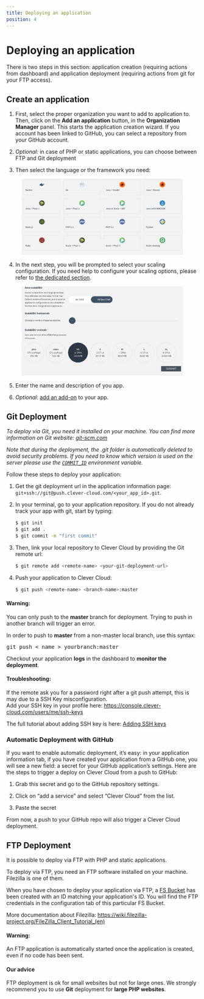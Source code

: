 ```yaml
---
title: Deploying an application
position: 4
---
```


# Deploying an application

There is two steps in this section: application creation (requiring actions from
 dashboard) and application deployment (requiring actions from git for your FTP access).

## Create an application

 1. First, select the proper organization you want to add to application to. Then,
 click on the **Add an application** button, in the **Organization Manager** panel.
 This starts the application creation wizard. If you account has been linked to
 GitHub, you can select a repository from your GitHub account.

 2. *Optional:* in case of PHP or static applications, you can choose between FTP
 and Git deployment

 3. Then select the language or the framework you need:
 <figure class="cc-content-img"><img src="/assets/images/select-lang.png"></figure>

 4. In the next step, you will be prompted to select your scaling configuration.
 If you need help to configure your scaling options, please refer to
 <a href="/clever-cloud-overview/scaling/">the dedicated section</a>.

 <figure class="cc-content-img">
   <img src="/assets/images/select-scalab.png"/>
 </figure>

 5. Enter the name and description of you app.

 6. *Optional*: <a href="/addons/add-an-addon/">add an add-on</a> to your app.

## Git Deployment
*To deploy via Git, you need it installed on your machine. You can find more
information on Git website: <a href="http://git-scm.com">git-scm.com</a>*

*Note that during the deployment, the .git folder is automatically deleted to
avoid security problems. If you need to know which version is used on the server
please use the <a href="/admin-console/environment-variables.md">`COMMIT_ID`</a>
 environment variable.*

Follow these steps to deploy your application:

 1. Get the git deployment url in the application information page:
 ``git+ssh://git@push.clever-cloud.com/<your_app_id>.git``.

 2. In your terminal, go to your application repository. If you do not already
 track your app with git, start by typing:

	```bash
	$ git init
	$ git add .
	$ git commit -m "first commit"
	```

 3. Then, link your local repository to Clever Cloud by providing the Git remote url:

	```bash
	$ git remote add <remote-name> <your-git-deployment-url>
	```

 4. Push your application to Clever Cloud:

	```bash
	$ git push <remote-name> <branch-name>:master
	```

 <div class="alert alert-hot-problems">
   <h4>Warning:</h4>
   <p>You can only push to the <strong>master</strong> branch for deployment.
   Trying to push in another branch will trigger an error.</p>
   <p>In order to push to <strong>master</strong> from a non-master local branch, use this syntax:</p>
   <pre>git push &lt; name &gt; yourbranch:master</pre>
 </div>

 Checkout your application <b>logs</b> in the dashboard to <b>monitor the deployment</b>.

 <div class="alert alert-hot-problems">
   <h4>Troubleshooting:</h4>
   <p>If the remote ask you for a password right after a git push attempt, this is may due to a SSH Key misconfiguration.
   <br>Add your SSH key in your profile here: <a href="https://console.clever-cloud.com/users/me/ssh-keys">https://console.clever-cloud.com/users/me/ssh-keys</a></p>
   <p>The full tutorial about adding SSH key is here: <a href="/doc/admin-console/ssh-keys/">Adding SSH keys</a> </p>
 </div>

### Automatic Deployment with GitHub

If you want to enable automatic deployment, it’s easy: in your application
information tab, if you have created your application from a GitHub one, you will
see a new field: a secret for your GitHub application’s settings. Here are the
steps to trigger a deploy on Clever Cloud from a push to GitHub:

 1. Grab this secret and go to the GitHub repository settings.

 2. Click on “add a service” and select “Clever Cloud” from the list.

 3. Paste the secret

From now, a push to your GitHub repo will also trigger a Clever Cloud deployment.

## FTP Deployment

It is possible to deploy via FTP with PHP and static applications.  

To deploy via FTP, you need an FTP software installed on your machine. Filezilla
is one of them.

When you have chosen to deploy your application via FTP, a <a
href="/addons/clever-cloud-addons/#fs-buckets-file-system-with-persistence">FS
Bucket</a> has been created with an ID matching your application's ID.
You will find the FTP credentials in the configuration tab of this
particular FS Bucket.

More documentation about Filezilla: <a href="https://wiki.filezilla-project.org/FileZilla_Client_Tutorial_(en)"
target="_blank">https://wiki.filezilla-project.org/FileZilla_Client_Tutorial_(en)</a>


<div class="alert alert-hot-problems">
<h4>Warning:</h4>
<p>An FTP application is automatically started once the application is created,
even if no code has been sent.</p>
</div>


<div class="alert alert-hot-problems">
<h4>Our advice</h4>
<p>FTP deployment is ok for small websites but not for large ones. We strongly
recommend you to use <b>Git</b> deployment for <b>large PHP websites</b>.</p>
</div>


